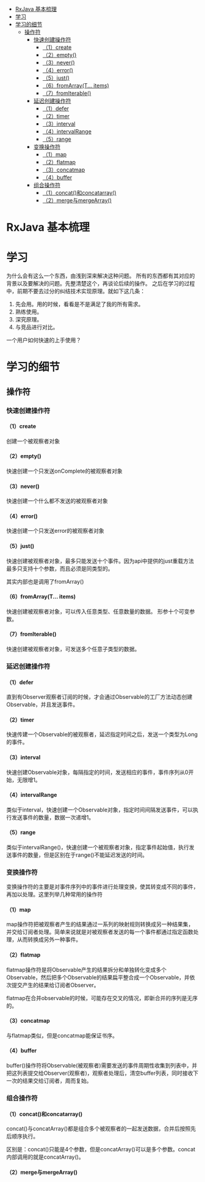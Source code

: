 <!-- TOC -->

- [RxJava 基本梳理](#rxjava-基本梳理)
- [学习](#学习)
- [学习的细节](#学习的细节)
  - [操作符](#操作符)
    - [快速创建操作符](#快速创建操作符)
      - [（1）create](#1create)
      - [（2）empty()](#2empty)
      - [（3）never()](#3never)
      - [（4）error()](#4error)
      - [（5）just()](#5just)
      - [（6）fromArray(T... items)](#6fromarrayt-items)
      - [（7）fromIterable()](#7fromiterable)
    - [延迟创建操作符](#延迟创建操作符)
      - [（1）defer](#1defer)
      - [（2）timer](#2timer)
      - [（3）interval](#3interval)
      - [（4）intervalRange](#4intervalrange)
      - [（5）range](#5range)
    - [变换操作符](#变换操作符)
      - [（1）map](#1map)
      - [（2）flatmap](#2flatmap)
      - [（3）concatmap](#3concatmap)
      - [（4）buffer](#4buffer)
    - [组合操作符](#组合操作符)
      - [（1）concat()和concatarray()](#1concat和concatarray)
      - [（2）merge与mergeArray()](#2merge与mergearray)

<!-- /TOC -->

# RxJava 基本梳理

# 学习

为什么会有这么一个东西，由浅到深来解决这种问题。
所有的东西都有其对应的背景以及要解决的问题。先整清楚这个，再谈论后续的操作。
之后在学习的过程中，前期不要去过分的纠结技术实现原理。就如下这几条：


1. 先会用。用的时候，看看是不是满足了我的所有需求。
2. 熟练使用。
3. 深究原理。
4. 与竞品进行对比。

一个用户如何快速的上手使用？


# 学习的细节

## 操作符

### 快速创建操作符
#### （1）create 
创建一个被观察者对象

#### （2）empty()
快速创建一个只发送onComplete的被观察者对象

#### （3）never()
快速创建一个什么都不发送的被观察者对象 

#### （4）error()
快速创建一个只发送error的被观察者对象

#### （5）just()
快速创建被观察者对象，最多只能发送十个事件。因为api中提供的just重载方法最多只支持十个参数，而且必须是同类型的。

其实内部也是调用了fromArray()

#### （6）fromArray(T... items)
快速创建被观察者对象，可以传入任意类型、任意数量的数据。
形参十个可变参数。

#### （7）fromIterable()
快速创建被观察者对象，可发送多个任意子类型的数据。

### 延迟创建操作符

#### （1）defer
直到有Observer观察者订阅的时候，才会通过Observable的工厂方法动态创建Observable，并且发送事件。

#### （2）timer
快速传建一个Observable的被观察者，延迟指定时间之后，发送一个类型为Long的事件。

#### （3）interval
快速创建Observable对象，每隔指定的时间，发送相应的事件，事件序列从0开始，无限增1。

#### （4）intervalRange
类似于interval，快速创建一个Observable对象，指定时间间隔发送事件，可以执行发送事件的数量，数据一次递增1。

#### （5）range
类似于intervalRange()，快速创建一个被观察者对象，指定事件起始值，执行发送事件的数量，但是区别在于range()不能延迟发送的时间。

### 变换操作符
变换操作符的主要是对事件序列中的事件进行处理变换，使其转变成不同的事件，再加以处理。这里列举几种常用的操作符

#### （1）map
map操作符把被观察者产生的结果通过一系列的映射规则转换成另一种结果集，并交给订阅者处理。简单来说就是对被观察者发送的每一个事件都通过指定函数处理，从而转换成另外一种事件。

#### （2）flatmap
flatmap操作符是将Observable产生的结果拆分和单独转化变成多个Observable，然后把多个Observable的结果扁平整合成一个Observable，并依次提交产生的结果给订阅者Observer。

flatmap在合并observable的时候，可能存在交叉的情况，即新合并的序列是无序的。


#### （3）concatmap
与flatmap类似，但是concatmap能保证书序。

#### （4）buffer
buffer()操作符将Observable(被观察者)需要发送的事件周期性收集到列表中，并把这列表提交给Observer(观察者)，观察者处理后，清空buffer列表，同时接收下一次的结果交给订阅者，周而复始。

### 组合操作符

#### （1）concat()和concatarray()
concat()与concatArray()都是组合多个被观察者的一起发送数据，合并后按照先后顺序执行。

区别是：concat()只能是4个参数，但是concatArray()可以是多个参数。concat内部调用的就是concatArray()。

#### （2）merge与mergeArray()
